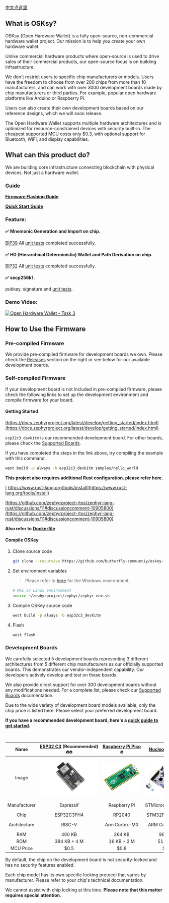 [中文点这里](./README_zh.md)

## What is OSKsy?

OSKsy (Open Hardware Wallet) is a fully open-source, non-commercial hardware wallet project. Our mission is to help you create your own hardware wallet.

Unlike commercial hardware products where open-source is used to drive sales of their commercial products, our open-source focus is on building infrastructure.

We don't restrict users to specific chip manufacturers or models. Users have the freedom to choose from over 200 chips from more than 10 manufacturers, and can work with over 3000 development boards made by chip manufacturers or third parties. For example, popular open hardware platforms like Arduino or Raspberry Pi.

Users can also create their own development boards based on our reference designs, which we will soon release.

The Open Hardware Wallet supports multiple hardware architectures and is optimized for resource-constrained devices with security built-in. The cheapest supported MCU costs only $0.3, with optional support for Bluetooth, WiFi, and display capabilities.

## What can this product do?

We are building core infrastructure connecting blockchain with physical devices. Not just a hardware wallet.

### **Guide**

**[Firmware Flashing Guide](https://github.com/butterfly-communtiy/oskey-elf-firmware/tree/master/doc/board)**

**[Quick Start Guide](https://github.com/butterfly-communtiy/oskey-elf-firmware/tree/master/doc/start)**

### Feature:

#### ✅ Mnemonic Generation and Import on chip.

[BIP39](https://github.com/bitcoin/bips/blob/master/bip-0039.mediawiki) All [unit tests](https://github.com/butterfly-communtiy/-lib-wallets/blob/main/src/mnemonic.rs) completed successfully.

#### ✅ HD (Hierarchical Deterministic) Wallet and Path Derivation on chip.

[BIP32](https://github.com/bitcoin/bips/blob/master/bip-0032.mediawiki) All [unit tests](https://github.com/butterfly-communtiy/oskey-lib-wallets/blob/main/src/wallets.rs) completed successfully.

#### ✅ secp256k1.

pubkey, signature and [unit tests](https://github.com/butterfly-communtiy/oskey-lib-wallets/blob/main/src/alg/crypto.rs).


### Demo Video:

[![Open Hardware Wallet - Task 3](https://res.cloudinary.com/marcomontalbano/image/upload/v1736601213/video_to_markdown/images/youtube--Tk8S3mavd5I-c05b58ac6eb4c4700831b2b3070cd403.jpg)](https://www.youtube.com/watch?v=Tk8S3mavd5I "Open Hardware Wallet - Task 3")

## How to Use the Firmware

### Pre-compiled Firmware

  We provide pre-compiled firmware for development boards we own. Please check the [Releases](https://github.com/butterfly-communtiy/oskey-elf-firmware/releases) section on the right or see below for our available development boards.

### Self-compiled Firmware

  If your development board is not included in pre-compiled firmware, please check the following links to set up the development environment and compile firmware for your board.

#### Getting Started

  [https://docs.zephyrproject.org/latest/develop/getting_started/index.html](https://docs.zephyrproject.org/latest/develop/getting_started/index.html)

`esp32c3_devkitm` is our recommended development board. For other boards, please check the [Supported Boards](https://docs.zephyrproject.org/latest/boards/index.html).

If you have completed the steps in the link above, try compiling the example with this command.

```bash
west build -p always -b esp32c3_devkitm samples/hello_world
```

 **This project also requires additional Rust configuration. please refer here.**

[  https://www.rust-lang.org/tools/install](https://www.rust-lang.org/tools/install)

  [https://github.com/zephyrproject-rtos/zephyr-lang-rust/discussions/11#discussioncomment-10905800](https://github.com/zephyrproject-rtos/zephyr-lang-rust/discussions/11#discussioncomment-10905800)

  **Also refer to** **[Dockerfile](./Dockerfile)**

#### Compile OSKey

1. Clone source code

   ```bash
   git clone --recursive https://github.com/butterfly-communtiy/oskey-elf-firmware.git
   ```
2. Set environment variables

   > Please refer to [here](https://docs.zephyrproject.org/latest/develop/env_vars.html#zephyr-environment-scripts) for the Windows environment.
   >

   ```bash
   # Mac or Linux environment
   source ~/zephyrproject/zephyr/zephyr-env.sh
   ```
3. Compile OSKey source code

   ```bash
   west build -p always -b esp32c3_devkitm
   ```
4. Flash

   ```bash
   west flash
   ```

### Development Boards

We carefully selected 5 development boards representing 3 different architectures from 5 different chip manufacturers as our officially supported boards. This demonstrates our vendor-independent capability. Our developers actively develop and test on these boards.

We also provide direct support for over 300 development boards without any modifications needed. For a complete list, please check our [Supported Boards](https://docs.zephyrproject.org/latest/boards/index.html) documentation.

Due to the wide variety of development board models available, only the chip price is listed here. Please select your preferred development board.

**If you have a recommended development board, here's a [quick guide to get started](https://github.com/butterfly-communtiy/oskey-elf-firmware/tree/master/doc/board).**

<br />

|     Name     | [ESP32&nbsp;C3](https://docs.zephyrproject.org/latest/boards/espressif/esp32c3_devkitm/doc/index.html)&nbsp;(Recommended)🔥🔥 | [Raspberry&nbsp;Pi&nbsp;Pico](https://docs.zephyrproject.org/latest/boards/raspberrypi/rpi_pico/doc/index.html) 🔥 | [Nucleo F401RE](https://docs.zephyrproject.org/latest/boards/st/nucleo_f401re/doc/index.html) | [nRF52840-MDK](https://docs.zephyrproject.org/latest/boards/makerdiary/nrf52840_mdk/doc/index.html) | [NXP FRDM-K64F](https://docs.zephyrproject.org/latest/boards/nxp/frdm_k64f/doc/index.html) |
| :----------: | :------------------------------------------------------------------------------------------------------------------------: | :-------------------------------------------------------------------------------------------------------------: | :----------------------------------------------------------------------------------------: | :----------------------------------------------------------------------------------------------: | :-------------------------------------------------------------------------------------: |
|    Image    |                           ![esp32-c3-devkitm](doc/image/board/esp32-c3-devkitm-1-v1-isometric.png)                           |                                    ![rpi-pico](doc/image/board/pico-board.png)                                    |                       ![stm32f401](doc/image/board/nucleo_f401re.jpg)                       |                        ![nrf52840-mdk](doc/image/board/mdk52840-cover.png)                        |                        ![frdm_k64f](doc/image/board/frdm_k64f.jpg)                        |
| Manufacturer |                                                         Espressif                                                         |                                                  Raspberry Pi                                                  |                                     STMicroelectronics                                     |                                       Nordic Semiconductor                                       |                                           NXP                                           |
|     Chip     |                                                         ESP32C3FH4                                                         |                                                     RP2040                                                     |                                       STM32F401RET6                                       |                                             nRF52840                                             |                                     MK64FN1M0VLL12                                     |
| Architecture |                                                           RISC-V                                                           |                                                  Arm Cortex-M0                                                  |                                       ARM Cortex-M4                                       |                                          ARM Cortex-M4                                          |                                      ARM Cortex-M4                                      |
|     RAM     |                                                           400 KB                                                           |                                                     264 KB                                                     |                                           96 KB                                           |                                              256 KB                                              |                                         256 KB                                         |
|     ROM     |                                                        384 KB + 4 M                                                        |                                                   16 KB + 2 M                                                   |                                           512 KB                                           |                                               1 M                                               |                                           1 M                                           |
|  MCU Price  |                                                           \$0.5                                                           |                                                      \$0.8                                                      |                                            \$2                                            |                                               \$3                                               |                                          \$20                                          |

By default, the chip on the development board is not security-locked and has no security features enabled.

Each chip model has its own specific locking protocol that varies by manufacturer. Please refer to your chip's technical documentation.

We cannot assist with chip locking at this time. **Please note that this matter requires special attention**.
